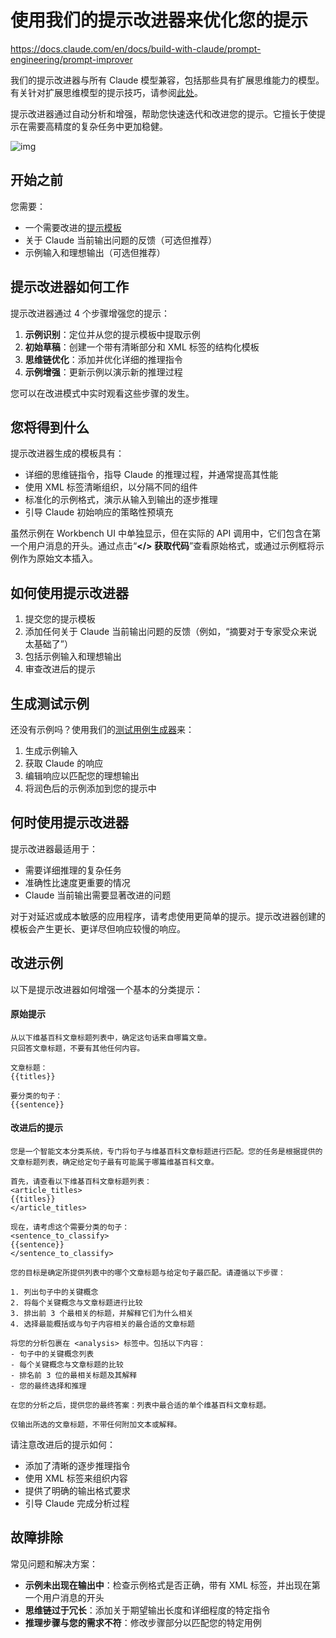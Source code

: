 # 使用我们的提示改进器来优化您的提示

https://docs.claude.com/en/docs/build-with-claude/prompt-engineering/prompt-improver

我们的提示改进器与所有 Claude 模型兼容，包括那些具有扩展思维能力的模型。有关针对扩展思维模型的提示技巧，请参阅[此处](./13.extended-thinking-tips.md)。


提示改进器通过自动分析和增强，帮助您快速迭代和改进您的提示。它擅长于使提示在需要高精度的复杂任务中更加稳健。

![img](https://mintcdn.com/anthropic-claude-docs/LF5WV0SNF6oudpT5/images/prompt_improver.png?fit=max&auto=format&n=LF5WV0SNF6oudpT5&q=85&s=01479d382e45cc5cdec882d53f3bbf87)

## 开始之前

您需要：

* 一个需要改进的[提示模板](/en/docs/build-with-claude/prompt-engineering/prompt-templates-and-variables)
* 关于 Claude 当前输出问题的反馈（可选但推荐）
* 示例输入和理想输出（可选但推荐）

## 提示改进器如何工作

提示改进器通过 4 个步骤增强您的提示：

1. **示例识别**：定位并从您的提示模板中提取示例
2. **初始草稿**：创建一个带有清晰部分和 XML 标签的结构化模板
3. **思维链优化**：添加并优化详细的推理指令
4. **示例增强**：更新示例以演示新的推理过程

您可以在改进模式中实时观看这些步骤的发生。

## 您将得到什么

提示改进器生成的模板具有：

* 详细的思维链指令，指导 Claude 的推理过程，并通常提高其性能
* 使用 XML 标签清晰组织，以分隔不同的组件
* 标准化的示例格式，演示从输入到输出的逐步推理
* 引导 Claude 初始响应的策略性预填充

虽然示例在 Workbench UI 中单独显示，但在实际的 API 调用中，它们包含在第一个用户消息的开头。通过点击“**\</> 获取代码**”查看原始格式，或通过示例框将示例作为原始文本插入。

## 如何使用提示改进器

1. 提交您的提示模板
2. 添加任何关于 Claude 当前输出问题的反馈（例如，“摘要对于专家受众来说太基础了”）
3. 包括示例输入和理想输出
4. 审查改进后的提示

## 生成测试示例

还没有示例吗？使用我们的[测试用例生成器](/en/docs/test-and-evaluate/eval-tool#creating-test-cases)来：

1. 生成示例输入
2. 获取 Claude 的响应
3. 编辑响应以匹配您的理想输出
4. 将润色后的示例添加到您的提示中

## 何时使用提示改进器

提示改进器最适用于：

* 需要详细推理的复杂任务
* 准确性比速度更重要的情况
* Claude 当前输出需要显著改进的问题

对于对延迟或成本敏感的应用程序，请考虑使用更简单的提示。提示改进器创建的模板会产生更长、更详尽但响应较慢的响应。

## 改进示例

以下是提示改进器如何增强一个基本的分类提示：

#### 原始提示

  ```
从以下维基百科文章标题列表中，确定这句话来自哪篇文章。
只回答文章标题，不要有其他任何内容。

文章标题：
{{titles}}

要分类的句子：
{{sentence}}
  ```
#### 改进后的提示

  ```
您是一个智能文本分类系统，专门将句子与维基百科文章标题进行匹配。您的任务是根据提供的文章标题列表，确定给定句子最有可能属于哪篇维基百科文章。

首先，请查看以下维基百科文章标题列表：
<article_titles>
{{titles}}
</article_titles>

现在，请考虑这个需要分类的句子：
<sentence_to_classify>
{{sentence}}
</sentence_to_classify>

您的目标是确定所提供列表中的哪个文章标题与给定句子最匹配。请遵循以下步骤：

1. 列出句子中的关键概念
2. 将每个关键概念与文章标题进行比较
3. 排出前 3 个最相关的标题，并解释它们为什么相关
4. 选择最能概括或与句子内容相关的最合适的文章标题

将您的分析包裹在 <analysis> 标签中。包括以下内容：
- 句子中的关键概念列表
- 每个关键概念与文章标题的比较
- 排名前 3 位的最相关标题及其解释
- 您的最终选择和推理

在您的分析之后，提供您的最终答案：列表中最合适的单个维基百科文章标题。

仅输出所选的文章标题，不带任何附加文本或解释。
  ```
请注意改进后的提示如何：

* 添加了清晰的逐步推理指令
* 使用 XML 标签来组织内容
* 提供了明确的输出格式要求
* 引导 Claude 完成分析过程

## 故障排除

常见问题和解决方案：

* **示例未出现在输出中**：检查示例格式是否正确，带有 XML 标签，并出现在第一个用户消息的开头
* **思维链过于冗长**：添加关于期望输出长度和详细程度的特定指令
* **推理步骤与您的需求不符**：修改步骤部分以匹配您的特定用例
